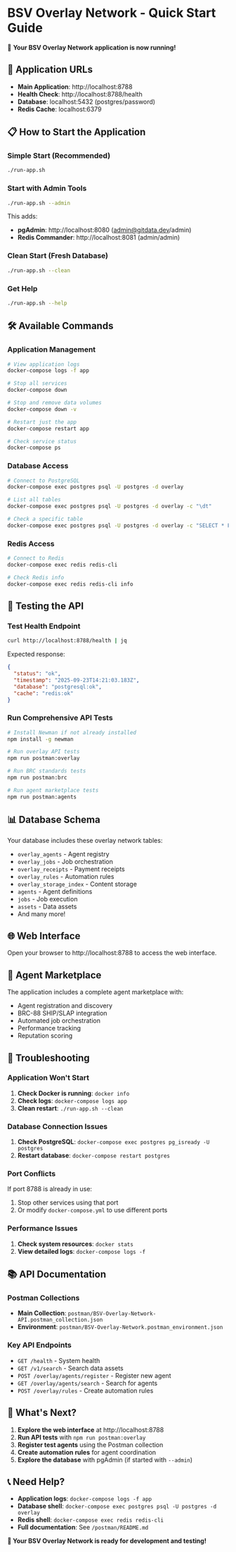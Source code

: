 # BSV Overlay Network - Quick Start Guide

🎉 **Your BSV Overlay Network application is now running!**

## 🚀 Application URLs

- **Main Application**: http://localhost:8788
- **Health Check**: http://localhost:8788/health
- **Database**: localhost:5432 (postgres/password)
- **Redis Cache**: localhost:6379

## 📋 How to Start the Application

### Simple Start (Recommended)
```bash
./run-app.sh
```

### Start with Admin Tools
```bash
./run-app.sh --admin
```
This adds:
- **pgAdmin**: http://localhost:8080 (admin@gitdata.dev/admin)
- **Redis Commander**: http://localhost:8081 (admin/admin)

### Clean Start (Fresh Database)
```bash
./run-app.sh --clean
```

### Get Help
```bash
./run-app.sh --help
```

## 🛠️ Available Commands

### Application Management
```bash
# View application logs
docker-compose logs -f app

# Stop all services
docker-compose down

# Stop and remove data volumes
docker-compose down -v

# Restart just the app
docker-compose restart app

# Check service status
docker-compose ps
```

### Database Access
```bash
# Connect to PostgreSQL
docker-compose exec postgres psql -U postgres -d overlay

# List all tables
docker-compose exec postgres psql -U postgres -d overlay -c "\dt"

# Check a specific table
docker-compose exec postgres psql -U postgres -d overlay -c "SELECT * FROM overlay_agents LIMIT 5;"
```

### Redis Access
```bash
# Connect to Redis
docker-compose exec redis redis-cli

# Check Redis info
docker-compose exec redis redis-cli info
```

## 🧪 Testing the API

### Test Health Endpoint
```bash
curl http://localhost:8788/health | jq
```

Expected response:
```json
{
  "status": "ok",
  "timestamp": "2025-09-23T14:21:03.183Z",
  "database": "postgresql:ok",
  "cache": "redis:ok"
}
```

### Run Comprehensive API Tests
```bash
# Install Newman if not already installed
npm install -g newman

# Run overlay API tests
npm run postman:overlay

# Run BRC standards tests
npm run postman:brc

# Run agent marketplace tests
npm run postman:agents
```

## 📊 Database Schema

Your database includes these overlay network tables:
- `overlay_agents` - Agent registry
- `overlay_jobs` - Job orchestration
- `overlay_receipts` - Payment receipts
- `overlay_rules` - Automation rules
- `overlay_storage_index` - Content storage
- `agents` - Agent definitions
- `jobs` - Job execution
- `assets` - Data assets
- And many more!

## 🌐 Web Interface

Open your browser to http://localhost:8788 to access the web interface.

## 🤖 Agent Marketplace

The application includes a complete agent marketplace with:
- Agent registration and discovery
- BRC-88 SHIP/SLAP integration
- Automated job orchestration
- Performance tracking
- Reputation scoring

## 🔧 Troubleshooting

### Application Won't Start
1. **Check Docker is running**: `docker info`
2. **Check logs**: `docker-compose logs app`
3. **Clean restart**: `./run-app.sh --clean`

### Database Connection Issues
1. **Check PostgreSQL**: `docker-compose exec postgres pg_isready -U postgres`
2. **Restart database**: `docker-compose restart postgres`

### Port Conflicts
If port 8788 is already in use:
1. Stop other services using that port
2. Or modify `docker-compose.yml` to use different ports

### Performance Issues
1. **Check system resources**: `docker stats`
2. **View detailed logs**: `docker-compose logs -f`

## 📚 API Documentation

### Postman Collections
- **Main Collection**: `postman/BSV-Overlay-Network-API.postman_collection.json`
- **Environment**: `postman/BSV-Overlay-Network.postman_environment.json`

### Key API Endpoints
- `GET /health` - System health
- `GET /v1/search` - Search data assets
- `POST /overlay/agents/register` - Register new agent
- `GET /overlay/agents/search` - Search for agents
- `POST /overlay/rules` - Create automation rules

## 🚀 What's Next?

1. **Explore the web interface** at http://localhost:8788
2. **Run API tests** with `npm run postman:overlay`
3. **Register test agents** using the Postman collection
4. **Create automation rules** for agent coordination
5. **Explore the database** with pgAdmin (if started with `--admin`)

## 📞 Need Help?

- **Application logs**: `docker-compose logs -f app`
- **Database shell**: `docker-compose exec postgres psql -U postgres -d overlay`
- **Redis shell**: `docker-compose exec redis redis-cli`
- **Full documentation**: See `/postman/README.md`

**🎉 Your BSV Overlay Network is ready for development and testing!**